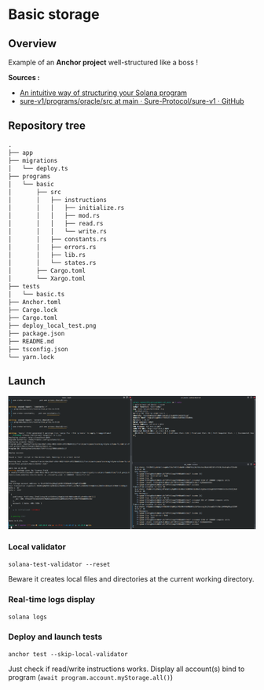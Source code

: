 # Basic storage

## Overview

Example of an **Anchor project** well-structured like a boss !

**Sources :**
- [An intuitive way of structuring your Solana program](https://0xksure.medium.com/an-intuitive-way-of-structuring-your-solana-program-43c371007152)
- [sure-v1/programs/oracle/src at main · Sure-Protocol/sure-v1 · GitHub](https://github.com/Sure-Protocol/sure-v1/tree/main/programs/oracle/src)


## Repository tree

```
.
├── app
├── migrations
│   └── deploy.ts
├── programs
│   └── basic
│       ├── src
│       │   ├── instructions
│       │   │   ├── initialize.rs
│       │   │   ├── mod.rs
│       │   │   ├── read.rs
│       │   │   └── write.rs
│       │   ├── constants.rs
│       │   ├── errors.rs
│       │   ├── lib.rs
│       │   └── states.rs
│       ├── Cargo.toml
│       └── Xargo.toml
├── tests
│   └── basic.ts
├── Anchor.toml
├── Cargo.lock
├── Cargo.toml
├── deploy_local_test.png
├── package.json
├── README.md
├── tsconfig.json
└── yarn.lock
``` 

## Launch

![](deploy_local_test.png)

### Local validator

`solana-test-validator --reset`

Beware it creates local files and directories at the current working directory.


### Real-time logs display

`solana logs`


### Deploy and launch tests

`anchor test --skip-local-validator`

Just check if read/write instructions works.
Display all account(s) bind to program (`await program.account.myStorage.all()`)